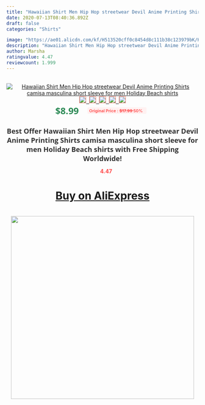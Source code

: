 ```yaml
---
title: "Hawaiian Shirt Men Hip Hop streetwear Devil Anime Printing Shirts camisa masculina short sleeve for men Holiday Beach shirts"
date: 2020-07-13T08:40:36.892Z
draft: false
categories: "Shirts"

image: "https://ae01.alicdn.com/kf/H513520cff0c8454d8c111b38c123979bK/Hawaiian-Shirt-Men-Hip-Hop-streetwear-Devil-Anime-Printing-Shirts-camisa-masculina-short-sleeve-for-men.jpg"
description: "Hawaiian Shirt Men Hip Hop streetwear Devil Anime Printing Shirts camisa masculina short sleeve for men Holiday Beach shirts"
author: Marsha
ratingvalue: 4.47
reviewcount: 1.999
---
```

<br>
<div style="text-align: center;">
<a href="https://s.click.aliexpress.com/e/_APD4Qt" target="_blank" rel="nofollow noopener noreferrer"><img alt="Hawaiian Shirt Men Hip Hop streetwear Devil Anime Printing Shirts camisa masculina short sleeve for men Holiday Beach shirts" class="magnifier-image" src="https://ae01.alicdn.com/kf/H513520cff0c8454d8c111b38c123979bK/Hawaiian-Shirt-Men-Hip-Hop-streetwear-Devil-Anime-Printing-Shirts-camisa-masculina-short-sleeve-for-men.jpg_640x640.jpg">
<br>
<img style="border:1px solid salmon" src="https://ae01.alicdn.com/kf/H513520cff0c8454d8c111b38c123979bK/Hawaiian-Shirt-Men-Hip-Hop-streetwear-Devil-Anime-Printing-Shirts-camisa-masculina-short-sleeve-for-men.jpg_120x120.jpg">&nbsp;&nbsp;<img style="border:1px solid salmon" src="https://ae01.alicdn.com/kf/H779ac3a653cf4df7b2656e7150a0ccb5P/Hawaiian-Shirt-Men-Hip-Hop-streetwear-Devil-Anime-Printing-Shirts-camisa-masculina-short-sleeve-for-men.jpg_120x120.jpg">&nbsp;&nbsp;<img style="border:1px solid salmon" src="https://ae01.alicdn.com/kf/Hd887ed3ffa944f1696a33837b79eb6016/Hawaiian-Shirt-Men-Hip-Hop-streetwear-Devil-Anime-Printing-Shirts-camisa-masculina-short-sleeve-for-men.jpg_120x120.jpg">&nbsp;&nbsp;<img style="border:1px solid salmon" src="_120x120.jpg">&nbsp;&nbsp;<img style="border:1px solid salmon" src="https://ae01.alicdn.com/kf/H6bff9ffe3cab4555b1ad3b774f498546U/Hawaiian-Shirt-Men-Hip-Hop-streetwear-Devil-Anime-Printing-Shirts-camisa-masculina-short-sleeve-for-men.jpg_120x120.jpg"></a></div><br0>
<div style="text-align: center;"><span style="background-color: white; border: 0px; box-sizing: border-box; color: seagreen; display: inline-block; font-family: &quot;open sans&quot; , &quot;arial&quot; , &quot;helvetica&quot; , sans-serif , &quot;heiti&quot;; font-size: 24px; font-stretch: inherit; font-weight: 700; line-height: inherit; margin: 0px 10px 0px 0px; padding: 0px; vertical-align: middle;">$8.99 </span>
<span style="background: rgb(255 , 241 , 241); border-radius: 3px; border: 0px; box-sizing: border-box; color: #ff4747; display: inline-block; font-family: inherit; font-size: 12px; font-stretch: inherit; font-style: inherit; font-variant: inherit; font-weight: 600; line-height: inherit; margin: 0px; padding: 2px 5px; transform: scale(0.9); vertical-align: middle;">Original Price : <b style="text-decoration: line-through;">$17.99 </b> 50%&nbsp;&nbsp;</span></div>
<h1 style="color: #333333; display: inline-block; font-family: &quot;open sans&quot; , &quot;arial&quot; , &quot;helvetica&quot; , sans-serif , &quot;heiti&quot;; font-size: 18px; font-stretch: inherit; font-weight: 700; text-align: center;">Best Offer Hawaiian Shirt Men Hip Hop streetwear Devil Anime Printing Shirts camisa masculina short sleeve for men Holiday Beach shirts with Free Shipping Worldwide!</h1>
<div style="color: #ff4747; text-align: center;">
<img src="https://4.bp.blogspot.com/-M0ZcTcb-5uY/XleCXlxnR4I/AAAAAAAAAEc/OrjgMkXV1oMQFaCRZj5HQwOCBcu3w1FegCPcBGAYYCw/s1600/star.png" style="height: 15px;">&nbsp;<b>4.47</b></div>
<div class="button_cont" align="center"><a class="buynow_a" href="https://s.click.aliexpress.com/e/_APD4Qt" target="_blank" rel="nofollow noopener noreferrer"><H1>Buy on AliExpress</H1></a></div><br>
<div class="separator" style="clear: both; text-align: center;">
<img src="https://lh3.googleusercontent.com/-pTy5HemUv9M/XlePHvY0dAI/AAAAAAAAAE4/0nX5iRUoIWY8eMW9Dpxeirr157OZliDIgCLcBGAsYHQ/s1600/badge.gif" width="480">
</div>
